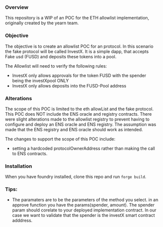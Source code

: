 ### Overview

This repository is a WIP of an POC for the ETH allowlist implementation, originally created by the yearn team.

### Objective

The objective is to create an allowlist POC for an protocol. In this scenario the fake protocol will be called InvestX. It is a simple dapp, that accepts Fake usd (FUSD) and deposits these tokens into a pool.

The Allowlist will need to verify the following rules:

- InvestX only allows approvals for the token FUSD with the spender being the investXpool ONLY
- InvestX only allows deposits into the FUSD-Pool address

### Alterations

The scope of this POC is limited to the eth allowList and the fake protocol. This POC does NOT include the ENS oracle and registry contracts. There were slight alterations made to the allowlist registry to prevent having to configure and deploy an ENS oracle and ENS registry. The assumption was made that the ENS registry and ENS oracle should work as intended.

The changes to support the scope of this POC include:

- setting a hardcoded protocolOwnerAddress rather than making the call to ENS contracts.

### Installation

When you have foundry installed, clone this repo and run `forge build`.

### Tips:

- The paramaters are to be the parameters of the method you select. in an approve function you have the params(spender, amount). The spender param should corelate to your deployed implementation contract. In our case we want to validate that the spender is the investX smart contract adddress.
